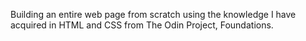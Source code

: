 Building an entire web page from scratch using the knowledge I have acquired in HTML and CSS from The Odin Project, Foundations.
